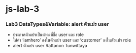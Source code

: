 # js-lab-3
### Lab3 DataTypes&Variable: alert ตัวแปร user
- ประกาศตัวแปรเป็นค่าคงที่ชื่อ user และ role
- ใส่ค่า ‘iamhero’ ลงในตัวแปร user และ ‘customer’ ลงในตัวแปร role
- alert ตัวแปร user
Rattanon Tunwittaya
